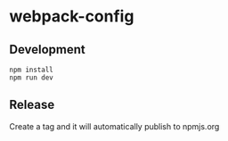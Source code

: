 # webpack-config

## Development
```shell
npm install
npm run dev
```

## Release
Create a tag and it will automatically publish to npmjs.org
